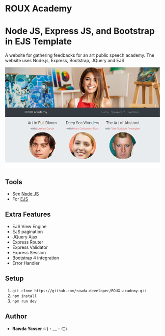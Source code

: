 # ROUX Academy

# Node JS, Express JS, and Bootstrap in EJS Template

A website for gathering feedbacks for an art public speech academy. The website uses Node.js, Express, Bootstrap, JQuery and EJS

![ROUX academy Home page](./project-images/ROUX%20academy.png)

## Tools

- See [Node JS](https://nodejs.org/en/)
- For [EJS](https://ejs.co/)

## Extra Features

- EJS View Engine
- EJS pagination
- JQuery Ajax
- Express Router
- Express Validator
- Express Session
- Bootstrap 4 integration
- Error Handler

## Setup

1. `git clone https://github.com/rawda-developer/ROUX-academy.git`
2. `npm install`
3. `npm run dev`

## Author

- **Rawda Yasser** ⊂(・﹏・⊂)
